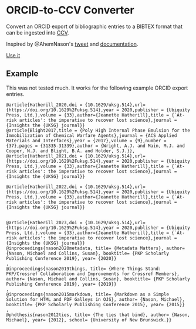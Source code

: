 # ORCID-to-CCV Converter

Convert an ORCID export of bibliographic entries to a BIBTEX format that can be ingested into [CCV](https://ccv-cvc.ca/indexresearcher-eng.frm).

Inspired by @AhemNason's [tweet](https://twitter.com/AhemNason/status/1390732724437143557) and [documentation](https://www.notion.so/ORCID-to-CCV-7cfb24c9f13c4d869cd2beb950e9e2e2).

[Use it](https://natewr.github.io/orcid-to-ccv/)

## Example

This was not tested much. It works for the following example ORCID export entries.

```
@article{Hatherill_2020,doi = {10.1629/uksg.514},url= {https://doi.org/10.1629%2Fuksg.514},year = 2020,publisher = {Ubiquity Press, Ltd.},volume = {33},author={Jeanette Hatherill},title = {`At-risk articles': the imperative to recover lost science},journal = {Insights the {UKSG} journal}}
@article{Blight2017,title = {Poly High Internal Phase Emulsion for the Immobilization of Chemical Warfare Agents},journal = {ACS Applied Materials and Interfaces},year = {2017},volume = {9},number = {37},pages = {31335-31339},author = {Wright, A.J. and Main, M.J. and Cooper, N.J. and Blight, B.A. and Holder, S.J.}},
@article{Hatherill_2021,doi = {10.1629/uksg.514},url= {https://doi.org/10.1629%2Fuksg.514},year = 2020,publisher = {Ubiquity Press, Ltd.},volume = {33},author={Jeanette Hatherill},title = {`At-risk articles': the imperative to recover lost science},journal = {Insights the {UKSG} journal}}

@article{Hatherill_2022,doi = {10.1629/uksg.514},url= {https://doi.org/10.1629%2Fuksg.514},year = 2020,publisher = {Ubiquity Press, Ltd.},volume = {33},author={Jeanette Hatherill},title = {`At-risk articles': the imperative to recover lost science},journal = {Insights the {UKSG} journal}}


@article{Hatherill_2023,doi = {10.1629/uksg.514},url= {https://doi.org/10.1629%2Fuksg.514},year = 2020,publisher = {Ubiquity Press, Ltd.},volume = {33},author={Jeanette Hatherill},title = {`At-risk articles': the imperative to recover lost science},journal = {Insights the {UKSG} journal}}
@inproceedings{nason2020metadata, title= {Metadata Matters}, author= {Nason, Michael and Collins, Susan}, booktitle= {PKP Scholarly Publishing Conference 2019}, year= {2020}}
,
@inproceedings{nason2019things, title= {Where Things Stand: PKP/Crossref Collaboration and Improvements for Crossref Members}, author= {Nason, Michael and Collins, Susan}, booktitle= {PKP Scholarly Publishing Conference 2019}, year= {2019}}
,
@inproceedings{nason2015markdown, title= {Markdown as a Simple Solution for HTML and PDF Galleys in OJS}, author= {Nason, Michael}, booktitle= {PKP Scholarly Publishing Conference 2015}, year= {2015}}
,
@phdthesis{nason2012ties, title= {The ties that bind}, author= {Nason, Michael}, year= {2012}, school= {University of New Brunswick.}}
```
